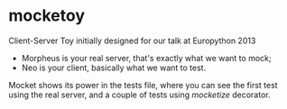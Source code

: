 mocketoy
========

Client-Server Toy initially designed for our talk at Europython 2013

- Morpheus is your real server, that's exactly what we want to mock;
- Neo is your client, basically what we want to test.

Mocket shows its power in the tests file, where you can see the first test using the real server, and a couple of tests using *mocketize* decorator.

